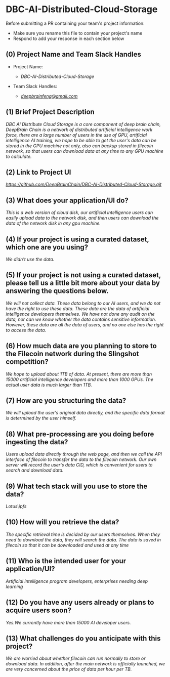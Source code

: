 # DBC-AI-Distributed-Cloud-Storage

Before submitting a PR containing your team's project information:
- Make sure you rename this file to contain your project's name
- Respond to add your response in each section below

## (0) Project Name and Team Slack Handles

- Project Name:
    - *DBC-AI-Distributed-Cloud-Storage*

- Team Slack Handles:
    - *deepbrainfeng@gmail.com*

## (1) Brief Project Description

*DBC AI Distribute Cloud Storage is a core component of deep brain chain, DeepBrain Chain is a network of distributed artificial intelligence work force, there are a large number of users in the use of GPU, artificial intelligence AI training, we hope to be able to get the user's data can be stored in the GPU machine not only, also can backup stored in filecoin network, so that users can download data at any time to any GPU machine to calculate.*

## (2) Link to Project UI

*https://github.com/DeepBrainChain/DBC-AI-Distributed-Cloud-Storage.git*

## (3) What does your application/UI do?

*This is a web version of cloud disk, our artificial intelligence users can easily upload data to the network disk, and then users can download the data of the network disk in any gpu machine.*

## (4) If your project is using a curated dataset, which one are you using?

*We didn't use the data.*

## (5) If your project is not using a curated dataset, please tell us a little bit more about your data by answering the questions below.

*We will not collect data. These data belong to our AI users, and we do not have the right to use these data. These data are the data of artificial intelligence developers themselves. We have not done any audit on the data, nor can we know whether the data contains sensitive information. However, these data are all the data of users, and no one else has the right to access the data.*

## (6) How much data are you planning to store to the Filecoin network during the Slingshot competition?

*We hope to upload about 1TB of data. At present, there are more than 15000 artificial intelligence developers and more than 1000 GPUs. The actual user data is much larger than 1TB.*


## (7) How are you structuring the data?

*We will upload the user's original data directly, and the specific data format is determined by the user himself.*

## (8) What pre-processing are you doing before ingesting the data?

*Users upload data directly through the web page, and then we call the API interface of filecoin to transfer the data to the filecoin network. Our own server will record the user's data CID, which is convenient for users to search and download data.*

## (9)  What tech stack will you use to store the data?

*Lotus\ipfs*

## (10) How will you retrieve the data?

*The specific retrieval time is decided by our users themselves. When they need to download the data, they will search the data. The data is saved in filecoin so that it can be downloaded and used at any time*

## (11) Who is the intended user for your application/UI?

*Artificial intelligence program developers, enterprises needing deep learning*

## (12) Do you have any users already or plans to acquire users soon?

*Yes.We currently have more than 15000 AI developer users.*

## (13) What challenges do you anticipate with this project?

*We are worried about whether filecoin can run normally to store or download data. In addition, after the main network is officially launched, we are very concerned about the price of data per hour per TB.*
